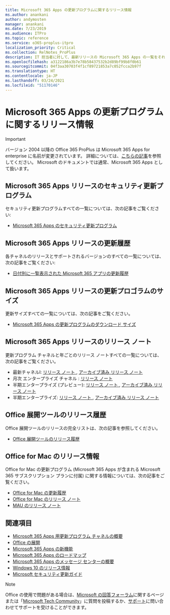 ```yaml
---
title: Microsoft 365 Apps の更新プログラムに関するリリース情報
ms.author: anankani
author: andymosten
manager: anankani
ms.date: 7/23/2019
ms.audience: ITPro
ms.topic: reference
ms.service: o365-proplus-itpro
localization_priority: Critical
ms.collection: RelNotes_ProPlus
description: IT 担当者に対して、最新リリースの Microsoft 365 Apps の一覧をそれぞれの更新プログラム チャネルごとに、リリース ノートへのリンクと更新履歴を含めて提供します
ms.openlocfilehash: a3122186a3b7e78b58437532b2d89bf99b8f0b61
ms.sourcegitcommit: 04f3aa30703f4f1cf89721853a7c052fcca2b97f
ms.translationtype: HT
ms.contentlocale: ja-JP
ms.lasthandoff: 03/24/2021
ms.locfileid: "51170146"
---
```

# <a name="release-information-for-updates-to-microsoft-365-apps"></a>Microsoft 365 Apps の更新プログラムに関するリリース情報


> [!IMPORTANT]
> バージョン 2004 以降の Office 365 ProPlus は Microsoft 365 Apps for enterprise に名前が変更されています。 詳細については、[こちらの記事](/deployoffice/name-change)を参照してください。 Microsoft のドキュメントでは通常、Microsoft 365 Apps として扱います。


## <a name="security-updates-for-microsoft-365-apps-releases"></a>Microsoft 365 Apps リリースのセキュリティ更新プログラム

セキュリティ更新プログラムすべての一覧については、次の記事をご覧ください:
 - [Microsoft 365 Apps のセキュリティ更新プログラム](microsoft365-apps-security-updates.md)


## <a name="update-history-for-microsoft-365-apps-releases"></a>Microsoft 365 Apps リリースの更新履歴

各チャネルのリリースとサポートされるバージョンのすべての一覧については、次の記事をご覧ください:

- [日付別に一覧表示された Microsoft 365 アプリの更新履歴](update-history-microsoft365-apps-by-date.md)


 ## <a name="update-sizes-for-microsoft-365-apps-releases"></a>Microsoft 365 Apps リリースの更新プロゴラムのサイズ

更新サイズすべての一覧については、次の記事をご覧ください。
 - [Microsoft 365 Apps の更新プログラムのダウンロード サイズ](download-sizes-microsoft365-apps-updates.md)

## <a name="release-notes-for-microsoft-365-apps-releases"></a>Microsoft 365 Apps リリースのリリース ノート

更新プログラム チャネルと年ごとのリリース ノートすべての一覧については、次の記事をご覧ください。
 - 最新チャネルl: [ リリース ノート ](current-channel.md), [アーカイブ済み リリース ノート ](monthly-channel-archived.md)
 - 月次 エンタープライズ チャネル :  [ リリース ノート ](monthly-enterprise-channel.md)
 - 半期エンタープライズ (プレビュー): [ リリース ノート ](semi-annual-enterprise-channel-preview.md), [アーカイブ済み リリース ノート ](semi-annual-enterprise-channel-preview-archived.md)
 - 半期エンタープライズ: [ リリース ノート ](semi-annual-enterprise-channel.md), [アーカイブ済み リリース ノート ](semi-annual-enterprise-channel-archived.md)

 ## <a name="release-history-for-office-deployment-tool"></a>Office 展開ツールのリリース履歴
 Office 展開ツールのリリースの完全リストは、次の記事を参照してください。
 - [Office 展開ツールのリリース履歴](ODT-release-history.md)

## <a name="office-for-mac-release-information"></a>Office for Mac のリリース情報

Office for Mac の更新プログラム (Microsoft 365 Apps が含まれる Microsoft 365 サブスクリプション プランに付属) に関する情報については、次の記事をご覧ください。
 - [Office for Mac の更新履歴](update-history-office-for-mac.md)
 - [Office for Mac のリリース ノート](release-notes-office-for-mac.md)
 - [MAU のリリース ノート](release-history-microsoft-autoupdate.md)


## <a name="related-topics"></a>関連項目

- [Microsoft 365 Apps 用更新プログラム チャネルの概要](/DeployOffice/overview-of-update-channels-for-office-365-proplus)
- [Office の展開](/deployoffice/)
- [Microsoft 365 Apps の新機能](https://support.office.com/article/95c8d81d-08ba-42c1-914f-bca4603e1426)
- [Microsoft 365 Apps のロードマップ](https://products.office.com/business/office-365-roadmap)
- [Microsoft 365 Apps のメッセージ センターの概要](https://support.office.com/article/38fb3333-bfcc-4340-a37b-deda509c2093)
- [Windows 10 のリリース情報](/windows/release-health/release-information)
- [Microsoft セキュリティ更新ガイド](https://portal.msrc.microsoft.com/)

> [!NOTE]
> Office の使用で問題がある場合は、[Microsoft の回答フォーラム](https://answers.microsoft.com/)に関するページまたは「[Microsoft Tech Community](https://techcommunity.microsoft.com/)」に質問を投稿するか、[サポート](https://support.microsoft.com/contactus)に問い合わせてサポートを受けることができます。